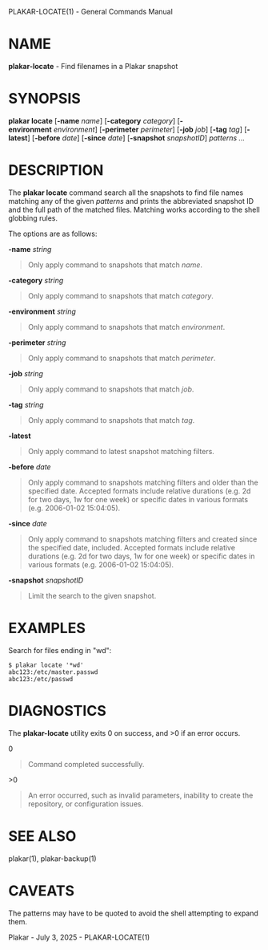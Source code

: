 PLAKAR-LOCATE(1) - General Commands Manual

# NAME

**plakar-locate** - Find filenames in a Plakar snapshot

# SYNOPSIS

**plakar&nbsp;locate**
\[**-name**&nbsp;*name*]
\[**-category**&nbsp;*category*]
\[**-environment**&nbsp;*environment*]
\[**-perimeter**&nbsp;*perimeter*]
\[**-job**&nbsp;*job*]
\[**-tag**&nbsp;*tag*]
\[**-latest**]
\[**-before**&nbsp;*date*]
\[**-since**&nbsp;*date*]
\[**-snapshot**&nbsp;*snapshotID*]
*patterns&nbsp;...*

# DESCRIPTION

The
**plakar locate**
command search all the snapshots to find file names matching any of
the given
*patterns*
and prints the abbreviated snapshot ID and the full path of the
matched files.
Matching works according to the shell globbing rules.

The options are as follows:

**-name** *string*

> Only apply command to snapshots that match
> *name*.

**-category** *string*

> Only apply command to snapshots that match
> *category*.

**-environment** *string*

> Only apply command to snapshots that match
> *environment*.

**-perimeter** *string*

> Only apply command to snapshots that match
> *perimeter*.

**-job** *string*

> Only apply command to snapshots that match
> *job*.

**-tag** *string*

> Only apply command to snapshots that match
> *tag*.

**-latest**

> Only apply command to latest snapshot matching filters.

**-before** *date*

> Only apply command to snapshots matching filters and older than the specified
> date.
> Accepted formats include relative durations
> (e.g. 2d for two days, 1w for one week)
> or specific dates in various formats
> (e.g. 2006-01-02 15:04:05).

**-since** *date*

> Only apply command to snapshots matching filters and created since the specified
> date, included.
> Accepted formats include relative durations
> (e.g. 2d for two days, 1w for one week)
> or specific dates in various formats
> (e.g. 2006-01-02 15:04:05).

**-snapshot** *snapshotID*

> Limit the search to the given snapshot.

# EXAMPLES

Search for files ending in
"wd":

	$ plakar locate '*wd'
	abc123:/etc/master.passwd
	abc123:/etc/passwd

# DIAGNOSTICS

The **plakar-locate** utility exits&#160;0 on success, and&#160;&gt;0 if an error occurs.

0

> Command completed successfully.

&gt;0

> An error occurred, such as invalid parameters, inability to create the
> repository, or configuration issues.

# SEE ALSO

plakar(1),
plakar-backup(1)

# CAVEATS

The patterns may have to be quoted to avoid the shell attempting to
expand them.

Plakar - July 3, 2025 - PLAKAR-LOCATE(1)
